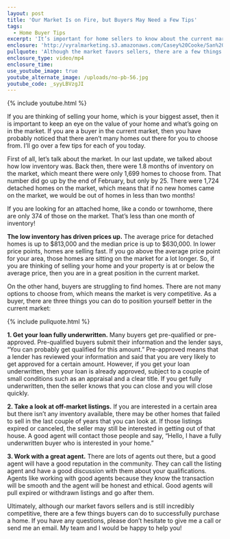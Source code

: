 ```yaml
---
layout: post
title: 'Our Market Is on Fire, but Buyers May Need a Few Tips'
tags:
  - Home Buyer Tips
excerpt: 'It’s important for home sellers to know about the current market, so I’ll go over a quick market update today, as well as a few tips for buyers on how to navigate this competitive market.'
enclosure: 'http://vyralmarketing.s3.amazonaws.com/Casey%20Cooke/San%20Diego%20Real%20Estate%20Agent-%20Our%20Market%20Is%20on%20Fire%252C%20but%20Buyers%20May%20Need%20a%20Few%20Tips.mp4'
pullquote: 'Although the market favors sellers, there are a few things buyers can do to find a home.'
enclosure_type: video/mp4
enclosure_time:
use_youtube_image: true
youtube_alternate_image: /uploads/no-pb-56.jpg
youtube_code: _syyLBVzgJI
---
```



{% include youtube.html %}

If you are thinking of selling your home, which is your biggest asset, then it is important to keep an eye on the value of your home and what’s going on in the market. If you are a buyer in the current market, then you have probably noticed that there aren’t many homes out there for you to choose from. I’ll go over a few tips for each of you today.

First of all, let’s talk about the market. In our last update, we talked about how low inventory was. Back then, there were 1.8 months of inventory on the market, which meant there were only 1,699 homes to choose from. That number did go up by the end of February, but only by 25. There were 1,724 detached homes on the market, which means that if no new homes came on the market, we would be out of homes in less than two months!

If you are looking for an attached home, like a condo or townhome, there are only 374 of those on the market. That’s less than one month of inventory!

**The low inventory has driven prices up.** The average price for detached homes is up to $813,000 and the median price is up to $630,000. In lower price points, homes are selling fast. If you go above the average price point for your area, those homes are sitting on the market for a lot longer. So, if you are thinking of selling your home and your property is at or below the average price, then you are in a great position in the current market.

On the other hand, buyers are struggling to find homes. There are not many options to choose from, which means the market is very competitive. As a buyer, there are three things you can do to position yourself better in the current market:

{% include pullquote.html %}

**1. Get your loan fully underwritten.** Many buyers get pre-qualified or pre-approved. Pre-qualified buyers submit their information and the lender says, “You can probably get qualified for this amount.” Pre-approved means that a lender has reviewed your information and said that you are very likely to get approved for a certain amount. However, if you get your loan underwritten, then your loan is already approved, subject to a couple of small conditions such as an appraisal and a clear title. If you get fully underwritten, then the seller knows that you can close and you will close quickly.

**2. Take a look at off-market listings.** If you are interested in a certain area but there isn’t any inventory available, there may be other homes that failed to sell in the last couple of years that you can look at. If those listings expired or canceled, the seller may still be interested in getting out of that house. A good agent will contact those people and say, “Hello, I have a fully underwritten buyer who is interested in your home.”

**3. Work with a great agent.** There are lots of agents out there, but a good agent will have a good reputation in the community. They can call the listing agent and have a good discussion with them about your qualifications. Agents like working with good agents because they know the transaction will be smooth and the agent will be honest and ethical. Good agents will pull expired or withdrawn listings and go after them.

Ultimately, although our market favors sellers and is still incredibly competitive, there are a few things buyers can do to successfully purchase a home. If you have any questions, please don’t hesitate to give me a call or send me an email. My team and I would be happy to help you!
